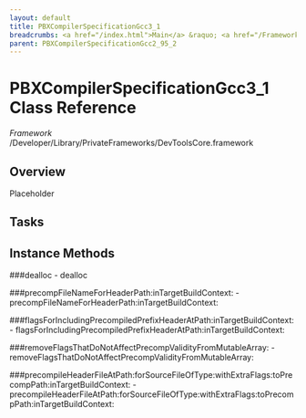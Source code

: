 ```yaml
---
layout: default
title: PBXCompilerSpecificationGcc3_1
breadcrumbs: <a href="/index.html">Main</a> &raquo; <a href="/Frameworks.html">Framework</a> &raquo; <a href="/Frameworks/DevToolsCore.html">DevToolsCore</a> &raquo; PBXCompilerSpecificationGcc3_1
parent: PBXCompilerSpecificationGcc2_95_2 
---
```

# PBXCompilerSpecificationGcc3_1 Class Reference

*Framework* /Developer/Library/PrivateFrameworks/DevToolsCore.framework

## Overview

Placeholder

## Tasks

## Instance Methods

<a name="-dealloc"></a>
###dealloc
    - dealloc

<a name="-precompFileNameForHeaderPath:inTargetBuildContext:"></a>
###precompFileNameForHeaderPath:inTargetBuildContext:
    - precompFileNameForHeaderPath:inTargetBuildContext:

<a name="-flagsForIncludingPrecompiledPrefixHeaderAtPath:inTargetBuildContext:"></a>
###flagsForIncludingPrecompiledPrefixHeaderAtPath:inTargetBuildContext:
    - flagsForIncludingPrecompiledPrefixHeaderAtPath:inTargetBuildContext:

<a name="-removeFlagsThatDoNotAffectPrecompValidityFromMutableArray:"></a>
###removeFlagsThatDoNotAffectPrecompValidityFromMutableArray:
    - removeFlagsThatDoNotAffectPrecompValidityFromMutableArray:

<a name="-precompileHeaderFileAtPath:forSourceFileOfType:withExtraFlags:toPrecompPath:inTargetBuildContext:"></a>
###precompileHeaderFileAtPath:forSourceFileOfType:withExtraFlags:toPrecompPath:inTargetBuildContext:
    - precompileHeaderFileAtPath:forSourceFileOfType:withExtraFlags:toPrecompPath:inTargetBuildContext:

